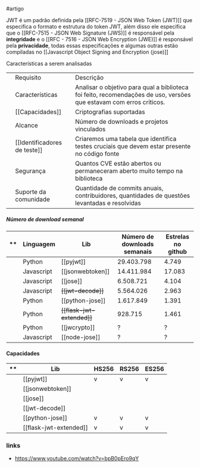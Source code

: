 #artigo


JWT é um padrão definida pela [[RFC-7519 - JSON Web Token (JWT)]] que especifica o formato e estrutura do token JWT, além disso ele especifica que o [[RFC-7515 - JSON Web Signature (JWS)]]  é responsável pela **integridade** e o [[RFC - 7516 - JSON Web Encryption (JWE)]] é responsável pela **privacidade**, todas essas especificações e algumas outras estão compiladas no [[Javascript Object Signing and Encryption (jose)]]



Características a serem analisadas 

|    |                          |                                                                                                                     |
|----|--------------------------|---------------------------------------------------------------------------------------------------------------------|
|    | Requisito                | Descrição                                                                                                           |
|    | Características          | Analisar o objetivo para qual a biblioteca foi feito, recomendações de uso, versões que estavam com erros críticos. |
|    | [[Capacidades]]              | Criptografias suportadas                                                                                            |
|    | Alcance                  | Número de downloads e projetos vinculados                                                                           |
|    | [[Identificadores de teste]] | Criaremos uma tabela que identifica testes cruciais que devem estar presente no código fonte                        |
|    | Segurança                | Quantos CVE estão abertos ou permaneceram aberto muito tempo na biblioteca                                          |
|    | Suporte da comunidade    | Quantidade de commits anuais, contribuidores, quantidades de questões levantadas e resolvidas                       |


##### Número de download semanal 

| ** | Linguagem  | Lib                | Número de downloads semanais | Estrelas no github |
|----|------------|--------------------|------------------------------|--------------------|
|    | Python     | [[pyjwt]]          | 29.403.798                       |  4.749             |
|    | Javascript | [[jsonwebtoken]]       | 14.411.984                   | 17.083             | 
|    | Javascript | [[jose]]               | 6.508.721                    |  4.104             | 
|    | Javascript |~~[[jwt-decode]]~~      | 5.564.026                    |  2.963             |
|    | Python     | [[python-jose]]        | 1.617.849                    |  1.391                 |
|    | Python     | ~~[[flask-jwt-extended]]~~ | 928.715                      |  1.461              |
|    | Python     | [[jwcrypto]] | ?                      |  ?              |
|    | Javascript | [[node-jose]] | ?                      |  ?              |


#### Capacidades

| ** | Lib                    | HS256 | RS256 | ES256 |
|----|------------------------|-------|-------|---------------|
|    | [[pyjwt]]              |v|v|v|
|    | [[jsonwebtoken]]       |||
|    | [[jose]]               |||
|    | [[jwt-decode]]         |||
|    | [[python-jose]]        |v|v|v|
|    | [[flask-jwt-extended]] |v|v|v| 


### links 
- https://www.youtube.com/watch?v=bpB0pEro9qY
